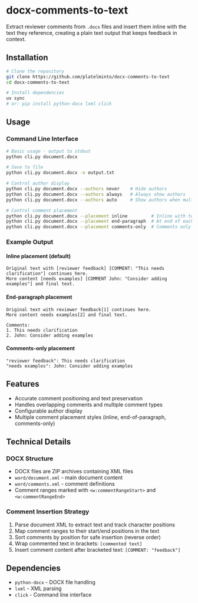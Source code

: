 # docx-comments-to-text

Extract reviewer comments from `.docx` files and insert them inline with the text they reference, creating a plain text output that keeps feedback in context.

## Installation

```bash
# Clone the repository
git clone https://github.com/platelminto/docx-comments-to-text
cd docx-comments-to-text

# Install dependencies
uv sync
# or: pip install python-docx lxml click
```

## Usage

### Command Line Interface

```bash
# Basic usage - output to stdout
python cli.py document.docx

# Save to file
python cli.py document.docx -o output.txt

# Control author display
python cli.py document.docx --authors never    # Hide authors
python cli.py document.docx --authors always   # Always show authors
python cli.py document.docx --authors auto     # Show authors when multiple exist (default)

# Control comment placement
python cli.py document.docx --placement inline         # Inline with text (default)
python cli.py document.docx --placement end-paragraph  # At end of each paragraph
python cli.py document.docx --placement comments-only  # Comments only with context
```

### Example Output

#### Inline placement (default)
```
Original text with [reviewer feedback] [COMMENT: "This needs clarification"] continues here.
More content [needs examples] [COMMENT John: "Consider adding examples"] and final text.
```

#### End-paragraph placement
```
Original text with reviewer feedback[1] continues here.
More content needs examples[2] and final text.

Comments:
1. This needs clarification
2. John: Consider adding examples
```

#### Comments-only placement
```
"reviewer feedback": This needs clarification
"needs examples": John: Consider adding examples
```

## Features

- Accurate comment positioning and text preservation
- Handles overlapping comments and multiple comment types  
- Configurable author display
- Multiple comment placement styles (inline, end-of-paragraph, comments-only)

## Technical Details

### DOCX Structure
- DOCX files are ZIP archives containing XML files
- `word/document.xml` - main document content
- `word/comments.xml` - comment definitions
- Comment ranges marked with `<w:commentRangeStart>` and `<w:commentRangeEnd>`

### Comment Insertion Strategy
1. Parse document XML to extract text and track character positions
2. Map comment ranges to their start/end positions in the text
3. Sort comments by position for safe insertion (reverse order)
4. Wrap commented text in brackets: `[commented text]`
5. Insert comment content after bracketed text: `[COMMENT: "feedback"]`

## Dependencies

- `python-docx` - DOCX file handling
- `lxml` - XML parsing
- `click` - Command line interface
